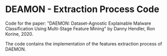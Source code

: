 # DEAMON - Extraction Process Code
Code for the paper: "DAEMON: Dataset-Agnostic Explainable Malware Classification Using Multi-Stage Feature Mining" by Danny Hendler, Ron Korine, 2020. 

The code contains the implementation of the features extraction process of DAEMON.  

